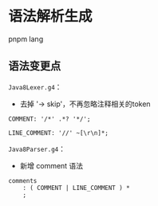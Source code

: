 # 语法解析生成

pnpm lang

## 语法变更点

`Java8Lexer.g4`：

- 去掉 '-> skip'，不再忽略注释相关的token

```g4
COMMENT: '/*' .*? '*/';

LINE_COMMENT: '//' ~[\r\n]*;
```

`Java8Parser.g4`：

- 新增 comment 语法
```g4
comments
    : ( COMMENT | LINE_COMMENT ) *
    ;
```